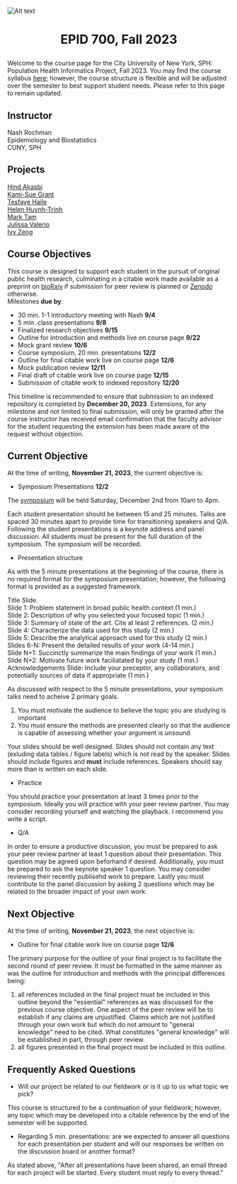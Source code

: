 ![Alt text](https://github.com/evoheal/EPID-700-Fall-2023/blob/main/CUNYbannerImage.png)
# <p align="center">EPID 700, Fall 2023</p>

Welcome to the course page for the City University of New York, SPH: Population Health Informatics Project, Fall 2023. You may find the course syllabus [here](https://github.com/evoheal/EPID-700-Fall-2023/blob/main/EPID%20700%20Syllabus%20Fall%202023.pdf); however, the course structure is flexible and will be adjusted over the semester to best support student needs. Please refer to this page to remain updated.

## Instructor
Nash Rochman<br/>
Epidemiology and Biostatistics<br/>
CUNY, SPH

## Projects

[Hind Akasbi](https://github.com/evoheal/EPID-700-Fall-2023/tree/main/Hind%20Akasbi)<br/>
[Kami-Sue Grant](https://github.com/evoheal/EPID-700-Fall-2023/tree/main/Kami-Sue%20Grant)<br/>
[Tesfaye Haile](https://github.com/evoheal/EPID-700-Fall-2023/tree/main/Tesfaye%20Haile)<br/>
[Helen Huynh-Trinh](https://github.com/evoheal/EPID-700-Fall-2023/tree/main/Helen%20Huynh-Trinh)<br/>
[Mark Tam](https://github.com/evoheal/EPID-700-Fall-2023/tree/main/Mark%20Tam)<br/>
[Julissa Valerio](https://github.com/evoheal/EPID-700-Fall-2023/tree/main/Julissa%20Valerio)<br/>
[Ivy Zeng](https://github.com/evoheal/EPID-700-Fall-2023/blob/main/Ivy%20Zeng)<br/>

## Course Objectives

This course is designed to support each student in the pursuit of original public health research, culminating in a citable work made available as a preprint on [bioRxiv](https://www.biorxiv.org/) if submission for peer review is planned or [Zenodo](https://zenodo.org/) otherwise.<br/>
Milestones **due by**:

* 30 min. 1-1 introductory meeting with Nash **9/4**
* 5 min. class presentations **9/8**
* Finalized research objectives **9/15**
* Outline for introduction and methods live on course page **9/22**
* Mock grant review **10/6**
* Course symposium, 20 min. presentations **12/2**
* Outline for final citable work live on course page **12/6**
* Mock publication review **12/11**
* Final draft of citable work live on course page **12/15**
* Submission of citable work to indexed repository **12/20**

This timeline is recommended to ensure that submission to an indexed repository is completed by **December 20, 2023**. Extensions, for any milestone and not limited to final submission, will only be granted after the course instructor has received email confirmation that the faculty advisor for the student requesting the extension has been made aware of the request without objection.

## Current Objective
At the time of writing, **November 21, 2023**, the current objective is:
* Symposium Presentations **12/2**

The [symposium](https://github.com/evoheal/EPID-700-Fall-2023/blob/main/cunySPH_PHIsymposium.pdf) will be held Saturday, December 2nd from 10am to 4pm.<br/>

Each student presentation should be between 15 and 25 minutes. Talks are spaced 30 minutes apart to provide time for transitioning speakers and Q/A. Following the student presentations is a keynote address and panel discussion. All students must be present for the full duration of the symposium. The symposium will be recorded.<br/>

* Presentation structure
  
As with the 5 minute presentations at the beginning of the course, there is no required format for the symposium presentation; however, the following format is provided as a suggested framework.

Title Slide.<br/>
Slide 1: Problem statement in broad public health context (1 min.)<br/>
Slide 2: Description of why you selected your focused topic (1 min.)<br/>
Slide 3: Summary of state of the art. Cite at least 2 references. (2 min.)<br/>
Slide 4: Characterize the data used for this study (2 min.)<br/>
Slide 5: Describe the analytical approach used for this study (2 min.)<br/>
Slides 6-N: Present the detailed results of your work (4-14 min.)<br/>
Slide N+1: Succinctly summarize the main findings of your work (1 min.)<br/>
Slide N+2: Motivate future work faciliatated by your study (1 min.)<br/>
Acknowledgements Slide: Include your preceptor, any collaborators, and potentially sources of data if appropriate (1 min.)<br/>

As discussed with respect to the 5 minute presentations, your symposium talks need to acheive 2 primary goals.<br/>

1) You must motivate the audience to believe the topic you are studying is important
2) You must ensure the methods are presented clearly so that the audience is capable of assessing whether your argument is unsound

Your slides should be well designed. Slides should not contain any text (exluding data tables / figure labels) which is not read by the speaker. Slides should include figures and **must** include references. Speakers should say more than is written on each slide.<br/>

* Practice

You should practice your presentation at least 3 times prior to the symposium. Ideally you will practice with your peer review partner. You may consider recording yourself and watching the playback. I recommend you write a script.

* Q/A

In order to ensure a productive discussion, you must be prepared to ask your peer review partner at least 1 question about their presentation. This question may be agreed upon beforhand if desired. Additionally, you must be prepared to ask the keynote speaker 1 question. You may consider reviewing their recently publisehd work to prepare. Lastly you must contribute to the panel discussion by asking 2 questions which may be related to the broader impact of your own work.

## Next Objective
At the time of writing, **November 21, 2023**, the next objective is:
* Outline for final citable work live on course page **12/6**

The primary purpose for the outline of your final project is to facilitate the second round of peer review. It must be formatted in the same manner as was the outline for introduction and methods with the principal differences being:

1) all references included in the final project must be included in this outline beyond the "essential" references as was discussed for the previous course objective. One aspect of the peer review will be to establish if any claims are unjustified. Claims which are not justified through your own work but which do not amount to "general knowledge" need to be cited. What constitutes "general knowledge" will be established in part, through peer review.
2) all figures presented in the final project must be included in this outline.

## Frequently Asked Questions
* Will our project be related to our fieldwork or is it up to us what topic we pick?

This course is structured to be a continuation of your fieldwork; however, any topic which may be developed into a citable reference by the end of the semester will be supported.

* Regarding 5 min. presentations: are we expected to answer all questions for each presentation per student and will our responses be written on the discussion board or another format?

As stated above, "After all presentations have been shared, an email thread for each project will be started. Every student must reply to every thread."
